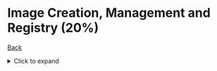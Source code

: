 # Image Creation, Management and Registry (20%)

[Back](../ReadMe.md)

<details>
  <summary>
    Click to expand
    </summary>
 * Describe ​​Dockerfile ​​options​​ [add,​​copy,​​volumes,​​expose,​​entrypoint,​​etc)
* Show​ ​the ​​main ​​parts ​​of ​​a ​​Dockerfile
* Give​ ​examples​ ​on ​​how ​​to ​​create ​​an ​​efficient​​ image ​​via ​​a​​Dockerfile
* Use ​​CLI ​​commands ​​such ​​as ​​list, ​​delete, ​​prune,​ ​rmi,​​ etc ​​to​​manage ​​images
* Inspect ​​images ​​and ​​report​​ specific​​ attributes ​​using ​​filter​​and ​​format
* Demonstrate​​ tagging ​​an ​​image
* Utilize​​ a ​​registry ​​to ​​store​ ​an ​​image
* Display​​ layers​ ​of ​a​ ​Docker​​image
* Apply​ ​a ​​file ​​to ​​create ​​a ​​Docker ​​image
* Modify​​ an ​​image ​​to ​​a ​​single ​​layer
* Describe​ ​how ​​image​​ layers​​ work
* Deploy​​ a ​​registry​ ​(not ​​architect)
* Configure​​ a ​​registry
* Log​​in to ​​a ​​registry
* Utilize​​ search​ ​in ​​a ​​registry
* Tag​ ​an ​​image
* Push ​​an ​​image ​​to ​​a ​​registry
* Sign​ ​an ​​image ​​in ​​a ​​registry
* Pull​​ an ​​image ​​from ​​a ​​registry
* Describe ​​how ​​image ​​deletion​ ​works
* Delete ​​an ​​image​​ from ​​a ​​registry
  </details>
